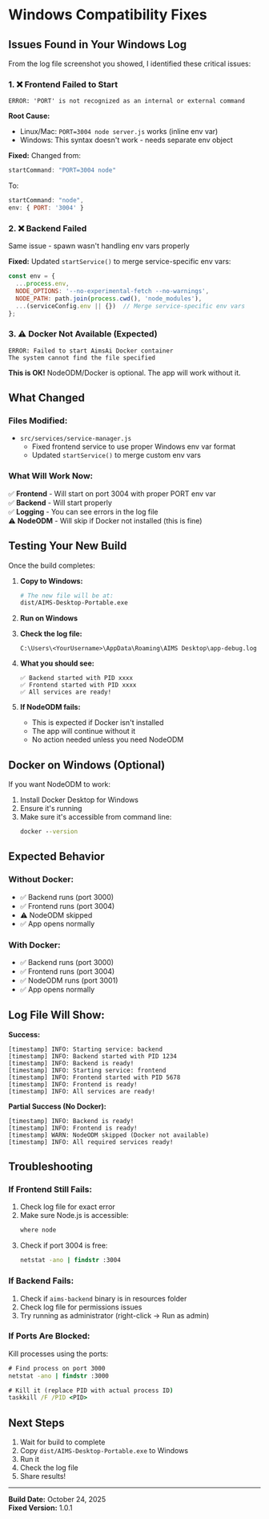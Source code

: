 # Windows Compatibility Fixes

## Issues Found in Your Windows Log

From the log file screenshot you showed, I identified these critical issues:

### 1. ❌ Frontend Failed to Start
```
ERROR: 'PORT' is not recognized as an internal or external command
```

**Root Cause:** 
- Linux/Mac: `PORT=3004 node server.js` works (inline env var)
- Windows: This syntax doesn't work - needs separate env object

**Fixed:** Changed from:
```javascript
startCommand: "PORT=3004 node"
```
To:
```javascript
startCommand: "node",
env: { PORT: '3004' }
```

### 2. ❌ Backend Failed  
Same issue - spawn wasn't handling env vars properly

**Fixed:** Updated `startService()` to merge service-specific env vars:
```javascript
const env = { 
  ...process.env, 
  NODE_OPTIONS: '--no-experimental-fetch --no-warnings',
  NODE_PATH: path.join(process.cwd(), 'node_modules'),
  ...(serviceConfig.env || {})  // Merge service-specific env vars
};
```

### 3. ⚠️ Docker Not Available (Expected)
```
ERROR: Failed to start AimsAi Docker container
The system cannot find the file specified
```

**This is OK!** NodeODM/Docker is optional. The app will work without it.

## What Changed

### Files Modified:
- `src/services/service-manager.js`
  - Fixed frontend service to use proper Windows env var format
  - Updated `startService()` to merge custom env vars
  
### What Will Work Now:
✅ **Frontend** - Will start on port 3004 with proper PORT env var  
✅ **Backend** - Will start properly  
✅ **Logging** - You can see errors in the log file  
⚠️ **NodeODM** - Will skip if Docker not installed (this is fine)

## Testing Your New Build

Once the build completes:

1. **Copy to Windows:**
   ```bash
   # The new file will be at:
   dist/AIMS-Desktop-Portable.exe
   ```

2. **Run on Windows**

3. **Check the log file:**
   ```
   C:\Users\<YourUsername>\AppData\Roaming\AIMS Desktop\app-debug.log
   ```

4. **What you should see:**
   ```
   ✅ Backend started with PID xxxx
   ✅ Frontend started with PID xxxx
   ✅ All services are ready!
   ```

5. **If NodeODM fails:**
   - This is expected if Docker isn't installed
   - The app will continue without it
   - No action needed unless you need NodeODM

## Docker on Windows (Optional)

If you want NodeODM to work:

1. Install Docker Desktop for Windows
2. Ensure it's running
3. Make sure it's accessible from command line:
   ```cmd
   docker --version
   ```

## Expected Behavior

### Without Docker:
- ✅ Backend runs (port 3000)
- ✅ Frontend runs (port 3004)
- ⚠️ NodeODM skipped
- ✅ App opens normally

### With Docker:
- ✅ Backend runs (port 3000)
- ✅ Frontend runs (port 3004)  
- ✅ NodeODM runs (port 3001)
- ✅ App opens normally

## Log File Will Show:

**Success:**
```
[timestamp] INFO: Starting service: backend
[timestamp] INFO: Backend started with PID 1234
[timestamp] INFO: Backend is ready!
[timestamp] INFO: Starting service: frontend
[timestamp] INFO: Frontend started with PID 5678
[timestamp] INFO: Frontend is ready!
[timestamp] INFO: All services are ready!
```

**Partial Success (No Docker):**
```
[timestamp] INFO: Backend is ready!
[timestamp] INFO: Frontend is ready!
[timestamp] WARN: NodeODM skipped (Docker not available)
[timestamp] INFO: All required services ready!
```

## Troubleshooting

### If Frontend Still Fails:

1. Check log file for exact error
2. Make sure Node.js is accessible:
   ```cmd
   where node
   ```
3. Check if port 3004 is free:
   ```cmd
   netstat -ano | findstr :3004
   ```

### If Backend Fails:

1. Check if `aims-backend` binary is in resources folder
2. Check log file for permissions issues
3. Try running as administrator (right-click → Run as admin)

### If Ports Are Blocked:

Kill processes using the ports:
```cmd
# Find process on port 3000
netstat -ano | findstr :3000

# Kill it (replace PID with actual process ID)
taskkill /F /PID <PID>
```

## Next Steps

1. Wait for build to complete
2. Copy `dist/AIMS-Desktop-Portable.exe` to Windows
3. Run it
4. Check the log file
5. Share results!

---

**Build Date:** October 24, 2025  
**Fixed Version:** 1.0.1

